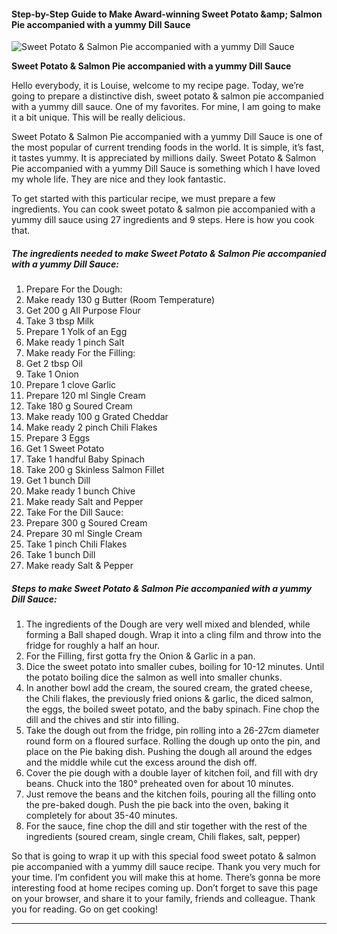             

#### Step-by-Step Guide to Make Award-winning Sweet Potato &amp;amp; Salmon Pie accompanied with a yummy Dill Sauce

![Sweet Potato &amp; Salmon Pie accompanied with a yummy Dill Sauce](https://img-global.cpcdn.com/recipes/3672aed4ee2c60f8/751x532cq70/sweet-potato-salmon-pie-accompanied-with-a-yummy-dill-sauce-recipe-main-photo.jpg)

**Sweet Potato &amp; Salmon Pie accompanied with a yummy Dill Sauce**

Hello everybody, it is Louise, welcome to my recipe page. Today, we’re going to prepare a distinctive dish, sweet potato & salmon pie accompanied with a yummy dill sauce. One of my favorites. For mine, I am going to make it a bit unique. This will be really delicious.

Sweet Potato & Salmon Pie accompanied with a yummy Dill Sauce is one of the most popular of current trending foods in the world. It is simple, it’s fast, it tastes yummy. It is appreciated by millions daily. Sweet Potato & Salmon Pie accompanied with a yummy Dill Sauce is something which I have loved my whole life. They are nice and they look fantastic.

To get started with this particular recipe, we must prepare a few ingredients. You can cook sweet potato & salmon pie accompanied with a yummy dill sauce using 27 ingredients and 9 steps. Here is how you cook that.

##### The ingredients needed to make Sweet Potato & Salmon Pie accompanied with a yummy Dill Sauce:

1.  Prepare For the Dough:
2.  Make ready 130 g Butter (Room Temperature)
3.  Get 200 g All Purpose Flour
4.  Take 3 tbsp Milk
5.  Prepare 1 Yolk of an Egg
6.  Make ready 1 pinch Salt
7.  Make ready For the Filling:
8.  Get 2 tbsp Oil
9.  Take 1 Onion
10.  Prepare 1 clove Garlic
11.  Prepare 120 ml Single Cream
12.  Take 180 g Soured Cream
13.  Make ready 100 g Grated Cheddar
14.  Make ready 2 pinch Chili Flakes
15.  Prepare 3 Eggs
16.  Get 1 Sweet Potato
17.  Take 1 handful Baby Spinach
18.  Take 200 g Skinless Salmon Fillet
19.  Get 1 bunch Dill
20.  Make ready 1 bunch Chive
21.  Make ready Salt and Pepper
22.  Take For the Dill Sauce:
23.  Prepare 300 g Soured Cream
24.  Prepare 30 ml Single Cream
25.  Take 1 pinch Chili Flakes
26.  Take 1 bunch Dill
27.  Make ready Salt & Pepper

##### Steps to make Sweet Potato & Salmon Pie accompanied with a yummy Dill Sauce:

1.  The ingredients of the Dough are very well mixed and blended, while forming a Ball shaped dough. Wrap it into a cling film and throw into the fridge for roughly a half an hour.
2.  For the Filling, first gotta fry the Onion & Garlic in a pan.
3.  Dice the sweet potato into smaller cubes, boiling for 10-12 minutes. Until the potato boiling dice the salmon as well into smaller chunks.
4.  In another bowl add the cream, the soured cream, the grated cheese, the Chili flakes, the previously fried onions & garlic, the diced salmon, the eggs, the boiled sweet potato, and the baby spinach. Fine chop the dill and the chives and stir into filling.
5.  Take the dough out from the fridge, pin rolling into a 26-27cm diameter round form on a floured surface. Rolling the dough up onto the pin, and place on the Pie baking dish. Pushing the dough all around the edges and the middle while cut the excess around the dish off.
6.  Cover the pie dough with a double layer of kitchen foil, and fill with dry beans. Chuck into the 180° preheated oven for about 10 minutes.
7.  Just remove the beans and the kitchen foils, pouring all the filling onto the pre-baked dough. Push the pie back into the oven, baking it completely for about 35-40 minutes.
8.  For the sauce, fine chop the dill and stir together with the rest of the ingredients (soured cream, single cream, Chili flakes, salt, pepper)

So that is going to wrap it up with this special food sweet potato & salmon pie accompanied with a yummy dill sauce recipe. Thank you very much for your time. I’m confident you will make this at home. There’s gonna be more interesting food at home recipes coming up. Don’t forget to save this page on your browser, and share it to your family, friends and colleague. Thank you for reading. Go on get cooking!

* * *
